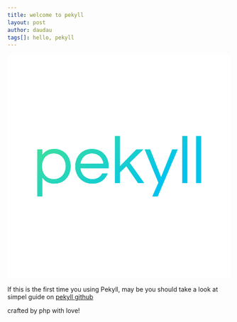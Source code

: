 ```yaml
---
title: welcome to pekyll
layout: post
author: daudau
tags[]: hello, pekyll
---
```


![pekyll logo](../images/logo.png)

If this is the first time you using Pekyll, may be you should take a look at simpel guide on [pekyll github](https://github.com/bangnokia/pekyll)

crafted by php with love!
